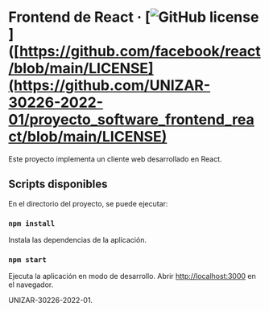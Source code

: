 # Frontend de React &middot; [![GitHub license](https://img.shields.io/badge/license-MIT-blue.svg)]([https://github.com/facebook/react/blob/main/LICENSE](https://github.com/UNIZAR-30226-2022-01/proyecto_software_frontend_react/blob/main/LICENSE)

Este proyecto implementa un cliente web desarrollado en React.

## Scripts disponibles

En el directorio del proyecto, se puede ejecutar:

### `npm install`

Instala las dependencias de la aplicación.

### `npm start`

Ejecuta la aplicación en modo de desarrollo.
Abrir [http://localhost:3000](http://localhost:3000) en el navegador.


UNIZAR-30226-2022-01.
